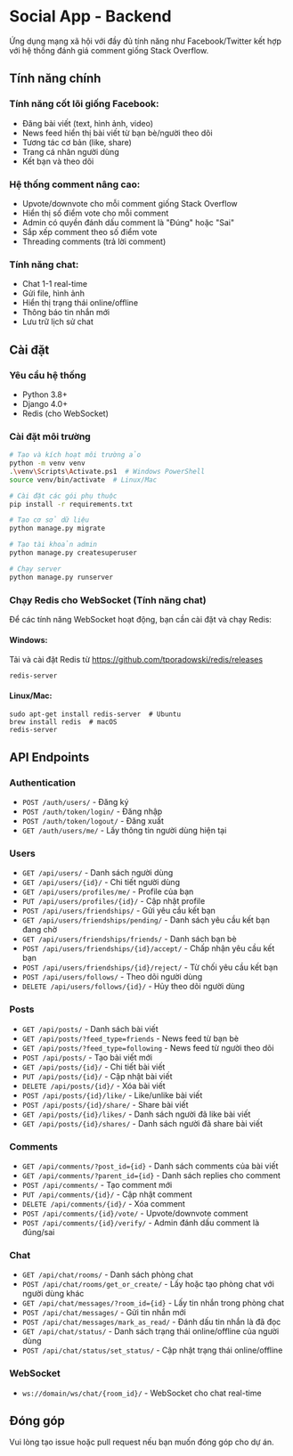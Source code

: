 # Social App - Backend

Ứng dụng mạng xã hội với đầy đủ tính năng như Facebook/Twitter kết hợp với hệ thống đánh giá comment giống Stack Overflow.

## Tính năng chính

### Tính năng cốt lõi giống Facebook:

- Đăng bài viết (text, hình ảnh, video)
- News feed hiển thị bài viết từ bạn bè/người theo dõi
- Tương tác cơ bản (like, share)
- Trang cá nhân người dùng
- Kết bạn và theo dõi

### Hệ thống comment nâng cao:

- Upvote/downvote cho mỗi comment giống Stack Overflow
- Hiển thị số điểm vote cho mỗi comment
- Admin có quyền đánh dấu comment là "Đúng" hoặc "Sai"
- Sắp xếp comment theo số điểm vote
- Threading comments (trả lời comment)

### Tính năng chat:

- Chat 1-1 real-time
- Gửi file, hình ảnh
- Hiển thị trạng thái online/offline
- Thông báo tin nhắn mới
- Lưu trữ lịch sử chat

## Cài đặt

### Yêu cầu hệ thống

- Python 3.8+
- Django 4.0+
- Redis (cho WebSocket)

### Cài đặt môi trường

```bash
# Tạo và kích hoạt môi trường ảo
python -m venv venv
.\venv\Scripts\Activate.ps1  # Windows PowerShell
source venv/bin/activate  # Linux/Mac

# Cài đặt các gói phụ thuộc
pip install -r requirements.txt

# Tạo cơ sở dữ liệu
python manage.py migrate

# Tạo tài khoản admin
python manage.py createsuperuser

# Chạy server
python manage.py runserver
```

### Chạy Redis cho WebSocket (Tính năng chat)

Để các tính năng WebSocket hoạt động, bạn cần cài đặt và chạy Redis:

#### Windows:

Tải và cài đặt Redis từ https://github.com/tporadowski/redis/releases

```
redis-server
```

#### Linux/Mac:

```
sudo apt-get install redis-server  # Ubuntu
brew install redis  # macOS
redis-server
```

## API Endpoints

### Authentication

- `POST /auth/users/` - Đăng ký
- `POST /auth/token/login/` - Đăng nhập
- `POST /auth/token/logout/` - Đăng xuất
- `GET /auth/users/me/` - Lấy thông tin người dùng hiện tại

### Users

- `GET /api/users/` - Danh sách người dùng
- `GET /api/users/{id}/` - Chi tiết người dùng
- `GET /api/users/profiles/me/` - Profile của bạn
- `PUT /api/users/profiles/{id}/` - Cập nhật profile
- `POST /api/users/friendships/` - Gửi yêu cầu kết bạn
- `GET /api/users/friendships/pending/` - Danh sách yêu cầu kết bạn đang chờ
- `GET /api/users/friendships/friends/` - Danh sách bạn bè
- `POST /api/users/friendships/{id}/accept/` - Chấp nhận yêu cầu kết bạn
- `POST /api/users/friendships/{id}/reject/` - Từ chối yêu cầu kết bạn
- `POST /api/users/follows/` - Theo dõi người dùng
- `DELETE /api/users/follows/{id}/` - Hủy theo dõi người dùng

### Posts

- `GET /api/posts/` - Danh sách bài viết
- `GET /api/posts/?feed_type=friends` - News feed từ bạn bè
- `GET /api/posts/?feed_type=following` - News feed từ người theo dõi
- `POST /api/posts/` - Tạo bài viết mới
- `GET /api/posts/{id}/` - Chi tiết bài viết
- `PUT /api/posts/{id}/` - Cập nhật bài viết
- `DELETE /api/posts/{id}/` - Xóa bài viết
- `POST /api/posts/{id}/like/` - Like/unlike bài viết
- `POST /api/posts/{id}/share/` - Share bài viết
- `GET /api/posts/{id}/likes/` - Danh sách người đã like bài viết
- `GET /api/posts/{id}/shares/` - Danh sách người đã share bài viết

### Comments

- `GET /api/comments/?post_id={id}` - Danh sách comments của bài viết
- `GET /api/comments/?parent_id={id}` - Danh sách replies cho comment
- `POST /api/comments/` - Tạo comment mới
- `PUT /api/comments/{id}/` - Cập nhật comment
- `DELETE /api/comments/{id}/` - Xóa comment
- `POST /api/comments/{id}/vote/` - Upvote/downvote comment
- `POST /api/comments/{id}/verify/` - Admin đánh dấu comment là đúng/sai

### Chat

- `GET /api/chat/rooms/` - Danh sách phòng chat
- `POST /api/chat/rooms/get_or_create/` - Lấy hoặc tạo phòng chat với người dùng khác
- `GET /api/chat/messages/?room_id={id}` - Lấy tin nhắn trong phòng chat
- `POST /api/chat/messages/` - Gửi tin nhắn mới
- `POST /api/chat/messages/mark_as_read/` - Đánh dấu tin nhắn là đã đọc
- `GET /api/chat/status/` - Danh sách trạng thái online/offline của người dùng
- `POST /api/chat/status/set_status/` - Cập nhật trạng thái online/offline

### WebSocket

- `ws://domain/ws/chat/{room_id}/` - WebSocket cho chat real-time

## Đóng góp

Vui lòng tạo issue hoặc pull request nếu bạn muốn đóng góp cho dự án.
